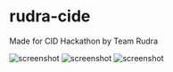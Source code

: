 # rudra-cide
Made for CID Hackathon by Team Rudra


![screenshot](https://github.com/SushruthRao/rudra-cide/000699.jpg)
![screenshot](https://github.com/SushruthRao/rudra-cide/000700.jpg)
![screenshot](https://github.com/SushruthRao/rudra-cide/000701.jpg)
